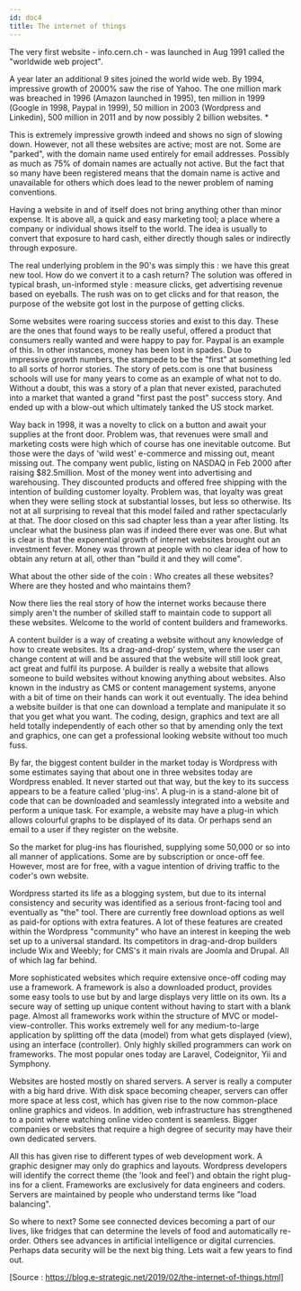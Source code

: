 ```yaml
---
id: doc4
title: The internet of things
---
```


The very first website - info.cern.ch - was launched in Aug 1991 called the "worldwide web project".

A year later an additional 9 sites joined the world wide web.  By 1994, impressive growth of 2000% saw the rise of Yahoo.  The one million mark was breached in 1996 (Amazon launched in 1995), ten million in 1999 (Google in 1998, Paypal in 1999),  50 million in 2003 (Wordpress and Linkedin), 500 million in 2011 and by now possibly 2 billion websites.  *

This is extremely impressive growth indeed and shows no sign of slowing down.  However, not all these websites are active; most are not.  Some are "parked", with the domain name used entirely for email addresses. Possibly as much as 75% of domain names are actually not active. But the fact that so many have been registered means that the domain name is active and unavailable for others which does lead to the newer problem of naming conventions.

Having a website in and of itself does not bring anything other than minor expense. It is above all, a quick and easy marketing tool; a place where a company or individual shows itself to the world.  The idea is usually to convert that exposure to hard cash, either directly though sales or indirectly through exposure.

The real underlying problem in the 90's was simply this : we have this great new tool.  How do we convert it to a cash return?  The solution was offered in typical brash, un-informed style : measure clicks, get advertising revenue based on eyeballs. The rush was on to get clicks and for that reason, the purpose of the website got lost in the purpose of getting clicks.

Some websites were roaring success stories and exist to this day.  These are the ones that found ways to be really useful, offered a product that consumers really wanted and were happy to pay for.  Paypal is an example of this.  In other instances, money has been lost in spades.  Due to impressive growth numbers, the stampede to be the "first" at something led to all sorts of horror stories. The story of pets.com is one that business schools will use for many years to come as an example of what not to do. Without a doubt, this was a story of a plan that never existed, parachuted into a market that wanted a grand "first past the post" success story.  And ended up with a blow-out which ultimately tanked the US stock market.

Way back in 1998, it was a novelty to click on a button and await your supplies at the front door.  Problem was, that revenues were small and marketing costs were high which of course has one inevitable outcome.  But those were the days of 'wild west' e-commerce and missing out, meant missing out.  The company went public, listing on NASDAQ in Feb 2000 after raising $82.5million.  Most of the money went into advertising and warehousing.  They discounted products and offered free shipping with the intention of building customer loyalty.  Problem was, that loyalty was great when they were selling stock at substantial losses, but less so otherwise. Its not at all surprising to reveal that this model failed and rather spectacularly at that.  The door closed on this sad chapter less than a year after listing. Its unclear what the business plan was if indeed there ever was one.  But what is clear is that the exponential growth of internet websites brought out an investment fever. Money was thrown at people with no clear idea of how to obtain any return at all, other than "build it and they will come".

What about the other side of the coin : Who creates all these websites?  Where are they hosted and who maintains them? 

Now there lies the real story of how the internet works because there simply aren't the number of skilled staff to maintain code to support all these websites.  Welcome to the world of content builders and frameworks.

A content builder is a way of creating a website without any knowledge of how to create websites.  Its a drag-and-drop' system, where the user can change content at will and be assured that the website will still look great, act great and fulfil its purpose. A builder is really a website that allows someone to build websites without knowing anything about websites.  Also known in the industry as CMS or content management systems, anyone with a bit of time on their hands can work it out eventually.  The idea behind a website builder is that one can download a template and manipulate it so that you get what you want.  The coding, design, graphics and text are all held totally independently of each other so that by amending only the text and graphics, one can get a professional looking website without too much fuss. 

By far, the biggest content builder in the market today is Wordpress with some estimates saying that about one in three websites today are Wordpress enabled.  It never started out that way, but the key to its success appears to be a feature called 'plug-ins'.  A plug-in is a stand-alone bit of code that can be downloaded and seamlessly integrated into a website and perform a unique task.  For example, a website may have a plug-in which allows colourful graphs to be displayed of its data.  Or perhaps send an email to a user if they register on the website.

So the market for plug-ins has flourished, supplying some 50,000 or so into all manner of applications. Some are by subscription or once-off fee.  However, most are for free, with a vague intention of driving traffic to the coder's own website.

Wordpress started its life as a blogging system, but due to its internal consistency and security was identified as a serious front-facing tool and eventually as "the" tool.  There are currently free download options as well as paid-for options with extra features.  A lot of these features are created within the Wordpress "community" who have an interest in keeping the web set up to a universal standard. Its competitors in drag-and-drop builders include Wix and Weebly; for CMS's it main rivals are Joomla and Drupal.  All of which lag far behind.

More sophisticated websites which require extensive once-off coding may use a framework.  A framework is also a downloaded product, provides some easy tools to use but by and large displays very little on its own.  Its a secure way of setting up unique content without having to start with a blank page.  Almost all frameworks work within the structure of MVC or model-view-controller.  This works extremely well for any medium-to-large application by splitting off the data (model) from what gets displayed (view), using an interface (controller). Only highly skilled programmers can work on frameworks.  The most popular ones today are Laravel, Codeignitor, Yii and Symphony.

Websites are hosted mostly on shared servers.  A server is really a computer with a big hard drive.  With disk space becoming cheaper, servers can offer more space at less cost, which has given rise to the now common-place online graphics and videos.  In addition, web infrastructure has strengthened to a point where watching online video content is seamless. Bigger companies or websites that require a high degree of security may have their own dedicated servers.

All this has given rise to different types of web development work.  A graphic designer may only do graphics and layouts.  Wordpress developers will identify the correct theme (the 'look and feel') and obtain the right plug-ins for a client. Frameworks are exclusively for data engineers and coders. Servers are maintained by people who understand terms like "load balancing".

So where to next?  Some see connected devices becoming a part of our lives, like fridges that can determine the levels of food and automatically re-order.  Others see advances in artificial intelligence or digital currencies.  Perhaps data security will be the next big thing.  Lets wait a few years to find out.

[Source : https://blog.e-strategic.net/2019/02/the-internet-of-things.html]
